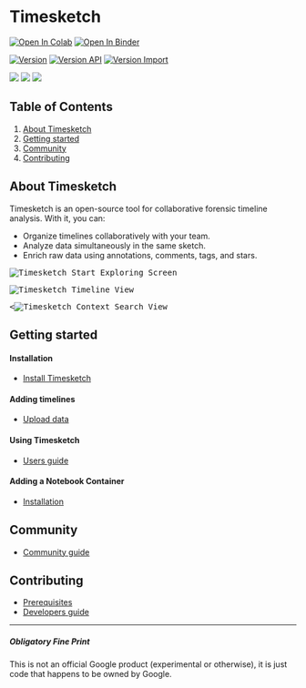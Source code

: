 # Timesketch
[![Open In Colab](https://colab.research.google.com/assets/colab-badge.svg)](https://colab.research.google.com/github/google/timesketch/blob/master/notebooks/colab-timesketch-demo.ipynb)
[![Open In Binder](https://mybinder.org/badge_logo.svg)](https://mybinder.org/v2/gh/google/timesketch/master?urlpath=%2Flab)

[![Version](https://img.shields.io/pypi/v/timesketch?label=timesketch&style=plastic)](https://pypi.python.org/pypi/timesketch)
[![Version API](https://img.shields.io/pypi/v/timesketch_api_client?label=api_client&style=plastic)](https://pypi.python.org/pypi/timesketch_api_client)
[![Version Import](https://img.shields.io/pypi/v/timesketch_import_client?label=import_client&style=plastic)](https://pypi.python.org/pypi/timesketch_import_client)

![](https://github.com/google/timesketch/workflows/timesketch-end-to-end/badge.svg)
![](https://github.com/google/timesketch/workflows/pipenv%20unittests/badge.svg)
![](https://github.com/google/timesketch/workflows/ppa%20unittests/badge.svg)


## Table of Contents
1. [About Timesketch](#about-timesketch)
2. [Getting started](#getting-started)
3. [Community](#community)
4. [Contributing](#contributing)

## About Timesketch
Timesketch is an open-source tool for collaborative forensic timeline analysis. With it, you can:
- Organize timelines collaboratively with your team.
- Analyze data simultaneously in the same sketch.
- Enrich raw data using annotations, comments, tags, and stars.

<kbd>![Timesketch Start Exploring Screen](https://github.com/user-attachments/assets/79c98c71-df41-4388-b288-40eb9c7f3b5a)</kbd>

<kbd>![Timesketch Timeline View](https://github.com/user-attachments/assets/d2d6f354-884c-42f5-be8f-bf97f6f88c5d)</kbd>

<kbd><![Timesketch Context Search View](https://github.com/user-attachments/assets/cf82ff27-a85b-4840-b9b6-56a62a522dc4)</kbd>

## Getting started

#### Installation
* [Install Timesketch](https://timesketch.org/guides/admin/install/)

#### Adding timelines
* [Upload data](https://timesketch.org/guides/user/upload-data/)

#### Using Timesketch
* [Users guide](https://timesketch.org/guides/user/basic-concepts/)

#### Adding a Notebook Container
* [Installation](https://timesketch.org/guides/user/notebook/)

## Community
* [Community guide](https://timesketch.org/community/resources/)

## Contributing
* [Prerequisites](CONTRIBUTING.md)
* [Developers guide](https://timesketch.org/developers/getting-started/)

---

##### Obligatory Fine Print
This is not an official Google product (experimental or otherwise), it is just code that happens to be owned by Google.
